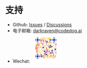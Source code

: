 # 支持

* Github:  [Issues](https://github.com/codedog-ai/darkraven-community/issues) / [Discussions](https://github.com/codedog-ai/darkraven-community/discussions)
* 电子邮箱:  [darkraven@codedog.ai](mailto://darkraven@codedog.ai)
* Wechat:  <img src="../.gitbook/assets/qrcode_sp1.svg" alt="" data-size="line">

